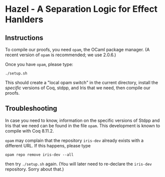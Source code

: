 # Hazel - A Separation Logic for Effect Hanlders

## Instructions

  To compile our proofs, you need `opam`, the OCaml package manager.
    (A recent version of `opam` is recommended; we use 2.0.6.)

  Once you have `opam`, please type:

    ./setup.sh

  This should create a "local opam switch" in the current directory, install
  the *specific* versions of Coq, stdpp, and Iris that we need, then
  compile our proofs.

## Troubleshooting

  In case you need to know, information on the specific versions of
  Stdpp and Iris that we need can be found in the file `opam`. This
  development is known to compile with Coq 8.11.2.

  `opam` may complain that the repository `iris-dev` already exists
  with a different URL. If this happens, please type

    opam repo remove iris-dev --all

  then try `./setup.sh` again. (You will later need to re-declare
  the `iris-dev` repository. Sorry about that.)
